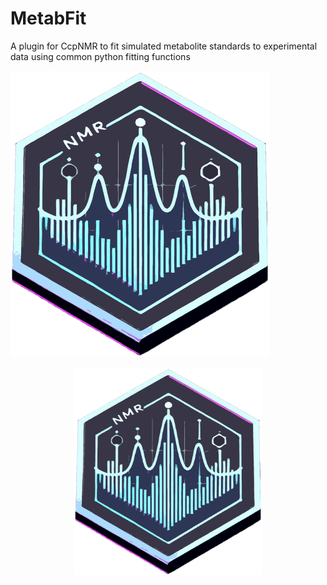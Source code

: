 # MetabFit
A plugin for CcpNMR to fit simulated metabolite standards to experimental data using common python fitting functions

![Repository Icon](https://github.com/Alex-Hill94/MetabFit/blob/main/github_logo_C.png?raw=true)



<p align="center">
  <img src="https://github.com/Alex-Hill94/MetabFit/blob/main/github_logo_C.png?raw=true" alt="Repository Icon" width="300">
</p>
